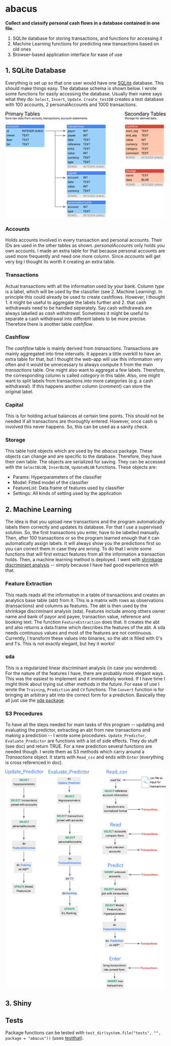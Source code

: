 # abacus

**Collect and classify personal cash flows in a database contained in one file.**

1. SQLite database for storing transactions, and functions for accessing it
2. Machine Learning functions for predicting new transactions based on old ones
3. Browser-based application interface for ease of use




## 1. SQLite Database

Everything is set up so that one user would have one [SQLite](https://www.sqlite.org/) database.
This should make things easy.
The database schema is shown below.
I wrote some functions for easily accessing the database.
Usually their name says what they do: `Select`, `Insert`, `Update`.
`Create_testDB` creates a test database with 100 accounts, 2 personalAccounts and 1000 transactions.

![database schema](vignette/DBschema.png)

### Accounts

Holds accounts involved in every transaction and personal accounts.
Their IDs are used in the other tables as shown.
*personalAccounts* only holds you own accounts.
I made an extra table for that because personal accounts are used more frequently and need one more column.
Since *accounts* will get very big I thought its worth it creating an extra table.

### Transactions

Actual transactions with all the information used by your bank.
Column *type* is a label, which will be used by the classifier (see 2. Machine Learning).
In principle this could already be used to create cashflows.
However, I thought 1. it might be useful to aggregate the labels further and 2. that cash withdrawals need to be handled seperately.
Say cash withdrawals are always labelled as *cash withdrawal*.
Sometimes it might be useful to separate a cash withdrawal into different labels to be more precise.
Therefore there is another table *cashflow*.

### Cashflow

The *cashflow* table is mainly derived from *transactions*.
Transactions are mainly aggregated into time intervalls.
It appears a little overkill to have an extra table for that, but I thought the web-app will use this information very often 
and it would be unnecessary to always compute it from the main *transactions* table.
One might also want to aggregat a few labels.
Therefore, the corresponding column is called *category* in this table.
Also, one might want to split labels from transactions into more categories (e.g. a cash withdrawal).
If this happens another column (*comment*) can store the original label.

### Capital

This is for holding actual balances at certain time points.
This should not be needed if all transactions are thoroughly entered.
However, once cash is involved this never happens.
So, this can be used as a sanity check.

### Storage

This table hold objects which are used by the *abacus* package.
These objects can change and are specific to the database.
Therefore, they have their own table.
The objects are serialized for saving.
They can be accessed with the `SelectBLOB`, `InserBLOB`, `UpdateBLOB` functions.
These objects are:

* Params: Hyperparameters of the classifier
* Model: Fitted model of the classifier
* FeatureList: Data.frame of features used by classifier
* Settings: All kinds of setting used by the application




## 2. Machine Learning

The idea is that you upload new transactions and the program automatically labels them correctly and updates its database.
For that I use a supervised solution.
So, the first transactions you enter, have to be labelled manually.
Then, after 100 transactions or so the program learned enough that it can automatically assign labels.
It will always show you the predictions first so you can correct them in case they are wrong.
To do that I wrote some functions that will first extract features from all the information a transaction holds.
Then, a machine learning method is deployed. 
I went with [shrinkage discriminant analysis](https://cran.r-project.org/web/packages/sda/sda.pdf) 
-- simply because I have had good experience with that.

### Feature Extraction

This reads reads all the information in a table of transactions and creates an analytics base table (abt) from it.
This is a matrix with rows as observations (transactions) and columns as features.
The abt is then used by the shrinkage discriminant analysis (sda).
Features include among others owner name and bank of payor and payee, transaction value, reference and booking text.
The function `FeatureExtraction` does that.
It creates the abt and also returns a data.frame which describes the features of the abt.
A sda needs continuous values and most of the features are not continuous.
Currently, I transform these values into binaries, so the abt is filled with 0's and 1's.
This is not exactly elegant, but hey it works!

### sda

This is a regularized linear discriminant analysis (in case you wondered).
For the nature of the features I have, there are probably more elegant ways.
This was the easiest to implement and it immediately worked.
If I have time I might think about trying out other methods in the future.
For ease of use I wrote the `Training`, `Prediction` and `CV` functions.
The `Convert` function is for bringing an arbitrary abt into the correct form for a prediction.
Basically they all just use the [sda package](https://cran.r-project.org/web/packages/sda/sda.pdf).

### S3 Procedures

To have all the steps needed for main tasks of this program 
-- updating and evaluating the predictor, extracting an abt from new transactions and making a prediction --
I wrote some procedures.
`Update_Predictor`, `Evaluate_Predictor` are functions with a lot of side effects. 
They do stuff (see doc) and return TRUE.
For a new prediction several functions are needed though.
I wrote them as S3 methods which carry around a *Transactions* object.
It starts with `Read_csv` and ends with `Enter` (everything is cross referenced in doc).

![database schema](vignette/procedures.png)



## 3. Shiny 







## Tests

 Package functions can be tested with 
 `test_dir(system.file("tests", "", package = "abacus"))` 
 (uses [testthat](https://github.com/hadley/testthat)).
